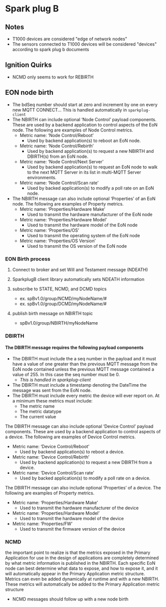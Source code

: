 # Spark plug B

## Notes
  
- T1000 devices are considered "edge of network nodes"
- The sensors connected to T1000 devices will be considered "devices" according to spark plug b documents

## Ignition Quirks

- NCMD only seems to work for REBIRTH

## EON node birth

- The bdSeq number should start at zero and increment by one on every new MQTT
CONNECT... This is handled automatically in `sparkplug-client`
- The NBIRTH can include optional ‘Node Control’ payload components. These are used by a backend
application to control aspects of the EoN node. The following are examples of Node Control metrics.
  - Metric name: ‘Node Control/Reboot’
    - Used by backend application(s) to reboot an EoN node.
  - Metric name: ‘Node Control/Rebirth’
    - Used by backend application(s) to request a new NBIRTH and DBIRTH(s) from an EoN node.
  - Metric name: ‘Node Control/Next Server’
    - Used by backend application(s) to request an EoN node to walk to the next MQTT Server in its list
    in multi-MQTT Server environments.
  - Metric name: ‘Node Control/Scan rate’
    - Used by backed application(s) to modify a poll rate on an EoN node.
- The NBIRTH message can also include optional ‘Properties’ of an EoN node. The following are examples of
Property metrics.
  - Metric name: ‘Properties/Hardware Make’
    - Used to transmit the hardware manufacturer of the EoN node
  - Metric name: ‘Properties/Hardware Model’
    - Used to transmit the hardware model of the EoN node
  - Metric name: ‘Properties/OS’
    - Used to transmit the operating system of the EoN node
  - Metric name: ‘Properties/OS Version’
    - Used to transmit the OS version of the EoN node

### EON Birth process

1. Connect to broker and set Will and Testament message (NDEATH)
1. SparkplugB client library automatically sets NDEATH information
1. subscribe to STATE, NCMD, and DCMD topics
  
    - ex. spBv1.0/group/NCMD/myNodeName/#
    - ex. spBv1.0/group/DCMD/myNodeName/#

1. publish birth message on NBIRTH topic

    - spBv1.0/group/NBIRTH/myNodeName

### DBIRTH

#### The DBIRTH message requires the following payload components

- The DBIRTH must include the a seq number in the payload and it must have a value of one greater than
the previous MQTT message from the EoN node contained unless the previous MQTT message contained
a value of 255. In this case the seq number must be 0.
  - *This is handled in sparkplug-client*
- The DBIRTH must include a timestamp denoting the DateTime the message was sent from the EoN node.
- The DBIRTH must include every metric the device will ever report on. At a minimum these metrics must
include:
  - The metric name
  - The metric datatype
  - The current value

The DBIRTH message can also include optional ‘Device Control’ payload components. These are used by a
backend application to control aspects of a device. The following are examples of Device Control metrics.

- Metric name: ‘Device Control/Reboot’
  - Used by backend application(s) to reboot a device.
- Metric name: ‘Device Control/Rebirth’
  - Used by backend application(s) to request a new DBIRTH from a device.
- Metric name: ‘Device Control/Scan rate’
  - Used by backed application(s) to modify a poll rate on a device.

The DBIRTH message can also include optional ‘Properties’ of a device. The following are examples of Property
metrics.

- Metric name: ‘Properties/Hardware Make’
  - Used to transmit the hardware manufacturer of the device
- Metric name: ‘Properties/Hardware Model’
  - Used to transmit the hardware model of the device
- Metric name: ‘Properties/FW’
  - Used to transmit the firmware version of the device

### NCMD

the important point to realize is that the metrics exposed in the Primary Application for use in the design of
applications are completely determined by what metric information is published in the NBIRTH. Each specific EoN
node can best determine what data to expose, and how to expose it, and it will automatically appear in the
Primary Application metric structure. Metrics can even be added dynamically at runtime and with a new NBIRTH.
These metrics will automatically be added to the Primary Application metric structure

- NCMD messages should follow up with a new node birth